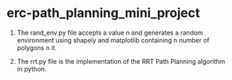 # erc-path_planning_mini_project

1. The rand_env.py file accepts a value n and generates a random environment using shapely and matplotlib containing n number of polygons n it.

2. The rrt.py file is the implementation of the RRT Path Planning algorithm in python.
